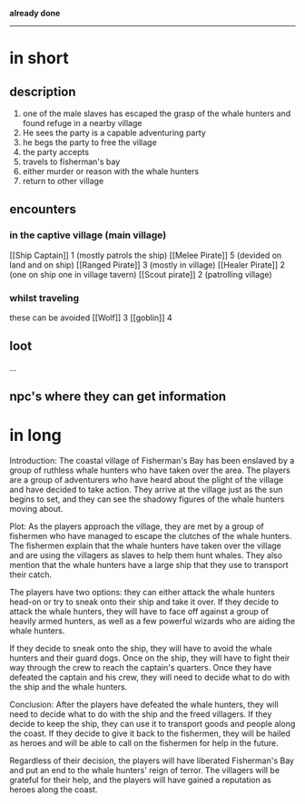**already done**

---
# in short
## description
1. one of the male slaves has escaped the grasp of the whale hunters and found refuge in a nearby village
2. He sees the party is a capable adventuring party
3. he begs the party to free the village
4. the party accepts
5. travels to fisherman's bay
6. either murder or reason with the whale hunters
7. return to other village

## encounters
### in the captive village (main village)
[[Ship Captain]] 1 (mostly patrols the ship)
[[Melee Pirate]] 5 (devided on land and on ship)
[[Ranged Pirate]] 3 (mostly in village)
[[Healer Pirate]] 2 (one on ship one in village tavern)
[[Scout pirate]] 2 (patrolling village)

### whilst traveling 
these can be avoided
[[Wolf]] 3
[[goblin]] 4

## loot
...

## npc's where they can get information

# in long
Introduction:
The coastal village of Fisherman's Bay has been enslaved by a group of ruthless whale hunters who have taken over the area. The players are a group of adventurers who have heard about the plight of the village and have decided to take action. They arrive at the village just as the sun begins to set, and they can see the shadowy figures of the whale hunters moving about.

Plot:
As the players approach the village, they are met by a group of fishermen who have managed to escape the clutches of the whale hunters. The fishermen explain that the whale hunters have taken over the village and are using the villagers as slaves to help them hunt whales. They also mention that the whale hunters have a large ship that they use to transport their catch.

The players have two options: they can either attack the whale hunters head-on or try to sneak onto their ship and take it over. If they decide to attack the whale hunters, they will have to face off against a group of heavily armed hunters, as well as a few powerful wizards who are aiding the whale hunters.

If they decide to sneak onto the ship, they will have to avoid the whale hunters and their guard dogs. Once on the ship, they will have to fight their way through the crew to reach the captain's quarters. Once they have defeated the captain and his crew, they will need to decide what to do with the ship and the whale hunters.

Conclusion:
After the players have defeated the whale hunters, they will need to decide what to do with the ship and the freed villagers. If they decide to keep the ship, they can use it to transport goods and people along the coast. If they decide to give it back to the fishermen, they will be hailed as heroes and will be able to call on the fishermen for help in the future.

Regardless of their decision, the players will have liberated Fisherman's Bay and put an end to the whale hunters' reign of terror. The villagers will be grateful for their help, and the players will have gained a reputation as heroes along the coast.
